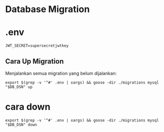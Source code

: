 # Database Migration

# .env
```code
JWT_SECRET=supersecretjwtkey
```

## Cara Up Migration
Menjalankan semua migration yang belum dijalankan:

```code
export $(grep -v '^#' .env | xargs) && goose -dir ./migrations mysql "$DB_DSN" up
```

# cara down
```code
export $(grep -v '^#' .env | xargs) && goose -dir ./migrations mysql "$DB_DSN" down
```